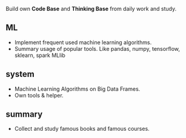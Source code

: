 Build own **Code Base** and **Thinking Base** from daily work and study.

## ML
- Implement frequent used machine learning algorithms.
- Summary usage of popular tools. Like pandas, numpy, tensorflow, sklearn, spark MLlib

## system
- Machine Learning Algorithms on Big Data Frames.
- Own tools & helper.

## summary
- Collect and study famous books and famous courses.

